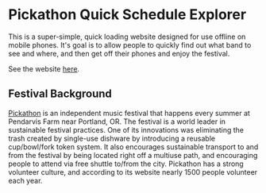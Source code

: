# Pickathon Quick Schedule Explorer

This is a super-simple, quick loading website designed for use offline on mobile phones. It's goal is to allow people to quickly find out what band to see and where, and then get off their phones and enjoy the festival.

See the website [here](https://theholla.github.io/).

## Festival Background ##
[Pickathon](https://pickathon.com/info/) is an independent music festival that happens every summer at Pendarvis Farm near Portland, OR. The festival is a world leader in sustainable festival practices. One of its innovations was eliminating the trash created by single-use dishware by introducing a reusable cup/bowl/fork token system. It also encourages sustainable transport to and from the festival by being located right off a multiuse path, and encouraging people to attend via free shuttle to/from the city. Pickathon has a strong volunteer culture, and according to its website nearly 1500 people volunteer each year.
